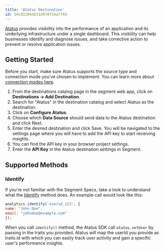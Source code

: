 ```yaml
---
title: 'Atatus Destination'
id: 54c02204db31d978f14a7f6d
---
```


[Atatus](https://www.atatus.com/) provides visibility into the performance of an application and its underlying infrastructure under a single dashboard. This visibility can help businesses identify and diagnose issues, and take corrective action to prevent or resolve application issues.

## Getting Started
Before you start, make sure Atatus supports the source type and connection mode you’ve chosen to implement. You can learn more about [connection modes here](/docs/connections/destinations/#connection-modes).

1. From the destinations catalog page in the segment web app, click on **Destinations -> Add Destination**.
2. Search for "Atatus" in the destination catalog and select Atatus as the destination.
3. Click on **Configure Atatus**.
4. Choose which **Data Source** should send data to the Atatus destination and click Next.
5. Enter the desired destination and click Save. You will be navigated to the settings page where
you will have to add the API key to start receiving insights.
6. You can find the API key in your browser project settings.
7. Enter the **API Key** in the Atatus destination settings in Segment.

## Supported Methods

### Identify
If you’re not familiar with the Segment Specs, take a look to understand what the [Identify](https://segment.com/docs/connections/spec/identify/) method does. An example call would look like this:

```javascript
analytics.identify('userid_123', {
name: "John Doe",
email: "johndoe@example.com"
});
```
When you call `identify()` method, the Atatus SDK call `atatus.setUser` by passing in the traits you provided. Atatus will map the userId you provide as traits.id with which you can easily track user activity and gain a specific user's performance insights.